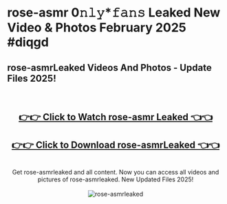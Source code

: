 # rose-asmr 0𝚗𝚕𝚢*𝚏𝚊𝚗𝚜 Leaked New Video & Photos February 2025 #diqgd

<h2>rose-asmrLeaked Videos And Photos - Update Files 2025!</h2>
<br>
<div align="center">
<h2><a href="https://mediaupload.pro?title=rose-asmr&ref=11F" rel="nofollow">👉👉 Click to Watch rose-asmr Leaked 👈👈</a></h2>
<h2><a href="https://mediaupload.pro?title=rose-asmr&ref=11F" rel="nofollow">👉👉 Click to Download rose-asmrLeaked 👈👈</a></h2>
<br>
Get rose-asmrleaked and all content. Now you can access all videos and pictures of rose-asmrleaked. New Updated Files 2025!
<br>
<br>
<a href="https://mediaupload.pro?title=rose-asmr&ref=11F" rel="nofollow" data-target="animated-image.originalLink"><img src="https://i.ibb.co/Gkj2r4b/banner.png" alt="rose-asmrleaked" style="max-width: 100%; display: inline-block;" data-target="animated-image.originalImage"></a>
</div>
<br>

